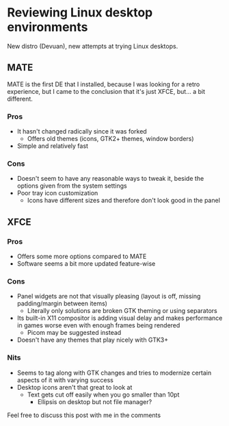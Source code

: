 # Reviewing Linux desktop environments

New distro (Devuan), new attempts at trying Linux desktops.

## MATE

MATE is the first DE that I installed, because I was looking for a retro experience, but I came to the conclusion that it's just XFCE, but... a bit different.

### Pros

- It hasn't changed radically since it was forked 
  - Offers old themes (icons, GTK2+ themes, window borders)
- Simple and relatively fast

### Cons

- Doesn't seem to have any reasonable ways to tweak it, beside the options given from the system settings
- Poor tray icon customization
  - Icons have different sizes and therefore don't look good in the panel

## XFCE

### Pros

- Offers some more options compared to MATE
- Software seems a bit more updated feature-wise

### Cons

- Panel widgets are not that visually pleasing (layout is off, missing padding/margin between items)
  - Literally only solutions are broken GTK theming or using separators
- Its built-in X11 compositor is adding visual delay and makes performance in games worse even with enough frames being rendered
  - Picom may be suggested instead
- Doesn't have any themes that play nicely with GTK3+


### Nits

- Seems to tag along with GTK changes and tries to modernize certain aspects of it with varying success
- Desktop icons aren't that great to look at
  - Text gets cut off easily when you go smaller than 10pt
    - Ellipsis on desktop but not file manager?

Feel free to discuss this post with me in the comments